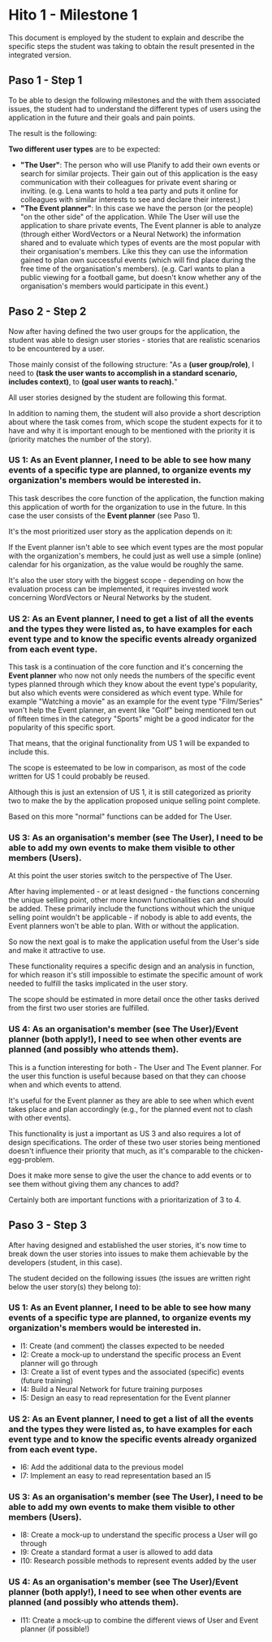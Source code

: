 # Hito 1 - Milestone 1
This document is employed by the student to explain and describe the specific steps the student was taking to obtain the result presented in the integrated version.

## Paso 1 - Step 1
To be able to design the following milestones and the with them associated issues, the student had to understand the different types of users using the application in the future and their goals and pain points.

The result is the following:

**Two different user types** are to be expected:

- **"The User"**: The person who will use Planify to add their own events or search for similar projects. Their gain out of this application is the easy communication with their colleagues for private event sharing or inviting. (e.g. Lena wants to hold a tea party and puts it online for colleagues with similar interests to see and declare their interest.)
- **"The Event planner"**: In this case we have the person (or the people) "on the other side" of the application. While The User will use the application to share private events, The Event planner is able to analyze (through either WordVectors or a Neural Network) the information shared and to evaluate which types of events are the most popular with their organisation's members. Like this they can use the information gained to plan own successful events (which will find place during the free time of the organisation's members). (e.g. Carl wants to plan a public viewing for a football game, but doesn't know whether any of the organisation's members would participate in this event.)

## Paso 2 - Step 2

Now after having defined the two user groups for the application, the student was able to design user stories - stories that are realistic scenarios to be encountered by a user.

Those mainly consist of the following structure:
"As a **(user group/role)**, I need to **(task the user wants to accomplish in a standard scenario, includes context)**, to **(goal user wants to reach).**"

All user stories designed by the student are following this format.

In addition to naming them, the student will also provide a short description about where the task comes from, which scope the student expects for it to have and why it is important enough to be mentioned with the priority it is (priority matches the number of the story).

### US 1: As an Event planner, I need to be able to see how many events of a specific type are planned, to organize events my organization's members would be interested in.

This task describes the core function of the application, the function making this application of worth for the organization to use in the future. In this case the user consists of the **Event planner** (see Paso 1). 

It's the most prioritized user story as the application depends on it:

If the Event planner isn't able to see which event types are the most popular with the organization's members, he could just as well use a simple (online) calendar for his organization, as the value would be roughly the same.

It's also the user story with the biggest scope - depending on how the evaluation process can be implemented, it requires invested work concerning WordVectors or Neural Networks by the student.

### US 2: As an Event planner, I need to get a list of all the events and the types they were listed as, to have examples for each event type and to know the specific events already organized from each event type. 

This task is a continuation of the core function and it's concerning the **Event planner** who now not only needs the numbers of the specific event types planned through which they know about the event type's popularity, but also which events were considered as which event type.
While for example "Watching a movie" as an example for the event type "Film/Series" won't help the Event planner, an event like "Golf" being mentioned ten out of fifteen times in the category "Sports" might be a good indicator for the popularity of this specific sport.

That means, that the original functionality from US 1 will be expanded to include this.

The scope is esteemated to be low in comparison, as most of the code written for US 1 could probably be reused.

Although this is just an extension of US 1, it is still categorized as priority two to make the by the application proposed unique selling point complete. 

Based on this more "normal" functions can be added for The User.

### US 3: As an organisation's member (see The User), I need to be able to add my own events to make them visible to other members (Users).

At this point the user stories switch to the perspective of The User.

After having implemented - or at least designed - the functions concerning the unique selling point, other more known functionalities can and should be added.
These primarily include the functions without which the unique selling point wouldn't be applicable - if nobody is able to add events, the Event planners won't be able to plan. With or without the application.

So now the next goal is to make the application useful from the User's side and make it attractive to use.

These functionality requires a specific design and an analysis in function, for which reason it's still impossible to estimate the specific amount of work needed to fulfill the tasks implicated in the user story.

The scope should be estimated in more detail once the other tasks derived from the first two user stories are fulfilled.

### US 4: As an organisation's member (see The User)/Event planner (both apply!), I need to see when other events are planned (and possibly who attends them).

This is a function interesting for both - The User and The Event planner. For the user this function is useful because based on that they can choose when and which events to attend. 

It's useful for the Event planner as they are able to see when which event takes place and plan accordingly (e.g., for the planned event not to clash with other events).

This functionality is just a important as US 3 and also requires a lot of design specifications. 
The order of these two user stories being mentioned doesn't influence their priority that much, as it's comparable to the chicken-egg-problem.

Does it make more sense to give the user the chance to add events or to see them without giving them any chances to add?

Certainly both are important functions with a prioritarization of 3 to 4.

## Paso 3 - Step 3

After having designed and established the user stories, it's now time to break down the user stories into issues to make them achievable by the developers (student, in this case).

The student decided on the following issues (the issues are written right below the user story(s) they belong to):

### US 1: As an Event planner, I need to be able to see how many events of a specific type are planned, to organize events my organization's members would be interested in.
- I1: Create (and comment) the classes expected to be needed 
- I2: Create a mock-up to understand the specific process an Event planner will go through
- I3: Create a list of event types and the associated (specific) events (future training)
- I4: Build a Neural Network for future training purposes
- I5: Design an easy to read representation for the Event planner

### US 2: As an Event planner, I need to get a list of all the events and the types they were listed as, to have examples for each event type and to know the specific events already organized from each event type. 
- I6: Add the additional data to the previous model
- I7: Implement an easy to read representation based an I5

### US 3: As an organisation's member (see The User), I need to be able to add my own events to make them visible to other members (Users).
- I8: Create a mock-up to understand the specific process a User will go through
- I9: Create a standard format a user is allowed to add data
- I10: Research possible methods to represent events added by the user

### US 4: As an organisation's member (see The User)/Event planner (both apply!), I need to see when other events are planned (and possibly who attends them).
- I11: Create a mock-up to combine the different views of User and Event planner (if possible!)


